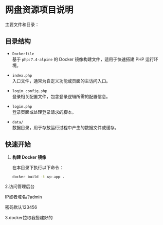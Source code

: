 # 网盘资源项目说明

主要文件和目录：

## 目录结构

- `Dockerfile`  
  基于 `php:7.4-alpine` 的 Docker 镜像构建文件，适用于快速搭建 PHP 运行环境。

- `index.php`  
  入口文件，通常为自定义功能或页面的主访问入口。

- `login_config.php`  
  登录相关配置文件，包含登录逻辑所需的配置信息。

- `login.php`  
  登录页面或处理登录请求的脚本。

- `data/`  
  数据目录，用于存放运行过程中产生的数据文件或缓存。

## 快速开始

1. **构建 Docker 镜像**

   在本目录下执行以下命令：

   ```bash
   docker build -t wp-app .

2.访问管理后台

IP或者域名/?admin

密码默认123456

3.docker拉取我搭建好的

  ```docker run -it --rm -p  82:80 --name wp xiaovsi/wp:1.0.0
